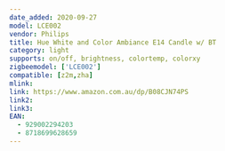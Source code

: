 ```yaml
---
date_added: 2020-09-27
model: LCE002
vendor: Philips
title: Hue White and Color Ambiance E14 Candle w/ BT
category: light
supports: on/off, brightness, colortemp, colorxy
zigbeemodel: ['LCE002']
compatible: [z2m,zha]
mlink: 
link: https://www.amazon.com.au/dp/B08CJN74PS
link2: 
link3: 
EAN: 
  - 929002294203
  - 8718699628659
---
```

